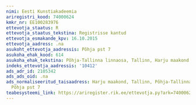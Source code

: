 ```yaml
---
nimi: Eesti Kunstiakadeemia
ariregistri_kood: 74000624
kmkr_nr: EE100283976
ettevotja_staatus: R
ettevotja_staatus_tekstina: Registrisse kantud
ettevotja_esmakande_kpv: 16.10.2015
ettevotja_aadress: .na
asukoht_ettevotja_aadressis: Põhja pst 7
asukoha_ehak_kood: 614
asukoha_ehak_tekstina: Põhja-Tallinna linnaosa, Tallinn, Harju maakond
indeks_ettevotja_aadressis: '10412'
ads_adr_id: 2105342
ads_ads_oid: .na
ads_normaliseeritud_taisaadress: Harju maakond, Tallinn, Põhja-Tallinna linnaosa,
  Põhja pst 7
teabesysteemi_link: https://ariregister.rik.ee/ettevotja.py?ark=74000624&ref=rekvisiidid
---
```

